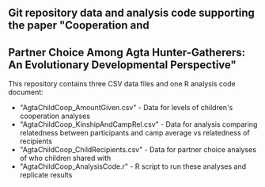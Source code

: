 ## Git repository data and analysis code supporting the paper "Cooperation and
## Partner Choice Among Agta Hunter-Gatherers: An Evolutionary Developmental Perspective"

This repository contains three CSV data files and one R analysis code document:
 - "AgtaChildCoop_AmountGiven.csv" - Data for levels of children's cooperation analyses
 - "AgtaChildCoop_KinshipAndCampRel.csv" - Data for analysis comparing relatedness between
	participants and camp average vs relatedness of recipients
 - "AgtaChildCoop_ChildRecipients.csv" - Data for partner choice analyses of who children
	shared with
 - "AgtaChildCoop_AnalysisCode.r" - R script to run these analyses and replicate results

